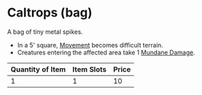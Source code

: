 # Caltrops (bag)

A bag of tiny metal spikes.

- In a 5' square, [Movement](../../../../Game%20Procedures/Movement.md) becomes difficult terrain.
- Creatures entering the affected area take 1 [Mundane Damage](../../../../Damage%20Types/Mundane%20Damage.md).

| Quantity of Item | Item Slots | Price |
| ---------------- | ---------- | ----- |
| 1                | 1          | 10    |

